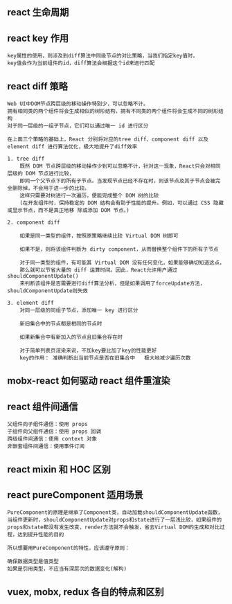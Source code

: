 ## react 生命周期

## react key 作用

    key属性的使用，则涉及到diff算法中同级节点的对比策略，当我们指定key值时，
    key值会作为当前组件的id，diff算法会根据这个id来进行匹配
    

## react diff 策略

    Web UI中DOM节点跨层级的移动操作特别少，可以忽略不计。
    拥有相同类的两个组件将会生成相似的树形结构，拥有不同类的两个组件将会生成不同的树形结构
    对于同一层级的一组子节点，它们可以通过唯一 id 进行区分

    在上面三个策略的基础上，React 分别将对应的tree diff、component diff 以及 element diff 进行算法优化，极大地提升了diff效率

    1. tree diff
        既然 DOM 节点跨层级的移动操作少到可以忽略不计，针对这一现象，React只会对相同层级的 DOM 节点进行比较，
        即同一个父节点下的所有子节点。当发现节点已经不存在时，则该节点及其子节点会被完全删除掉，不会用于进一步的比较。
        这样只需要对树进行一次遍历，便能完成整个 DOM 树的比较
        (在开发组件时，保持稳定的 DOM 结构会有助于性能的提升。例如，可以通过 CSS 隐藏或显示节点，而不是真正地移 除或添加 DOM 节点。)

    2. component diff

        如果是同一类型的组件，按照原策略继续比较 Virtual DOM 树即可

        如果不是，则将该组件判断为 dirty component，从而替换整个组件下的所有子节点

        对于同一类型的组件，有可能其 Virtual DOM 没有任何变化，如果能够确切知道这点，
        那么就可以节省大量的 diff 运算时间。因此，React允许用户通过shouldComponentUpdate()
        来判断该组件是否需要进行diff算法分析，但是如果调用了forceUpdate方法，shouldComponentUpdate则失效

    3. element diff
        对同一层级的同组子节点，添加唯一 key 进行区分

        新旧集合中的节点都是相同的节点时

        如果新集合中有新加入的节点且旧集合存在时

        对于简单列表页渲染来说，不加key要比加了key的性能更好
        key的作用： 准确判断出当前节点是否在旧集合中   极大地减少遍历次数


## mobx-react 如何驱动 react 组件重渲染

## react 组件间通信

    父组件向子组件通信：使用 props
    子组件向父组件通信：使用 props 回调
    跨级组件间通信：使用 context 对象
    非嵌套组件间通信：使用事件订阅


## react mixin 和 HOC 区别


## react pureComponent 适用场景

    PureComponent的原理是继承了Component类，自动加载shouldComponentUpdate函数，当组件更新时，shouldComponentUpdate对props和state进行了一层浅比较，如果组件的props和state都没有发生改变，render方法就不会触发，省去Virtual DOM的生成和对比过程，达到提升性能的目的

    所以想要用PureComponent的特性，应该遵守原则：

    确保数据类型是值类型
    如果是引用类型，不应当有深层次的数据变化(解构)

## vuex, mobx, redux 各自的特点和区别